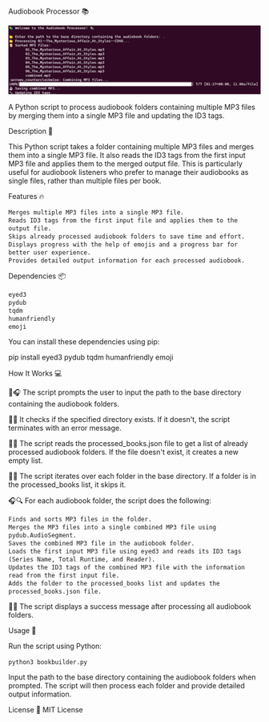Audiobook Processor 📚

![Example image](example.jpg)


A Python script to process audiobook folders containing multiple MP3 files by merging them into a single MP3 file and updating the ID3 tags.

Description 📝

This Python script takes a folder containing multiple MP3 files and merges them into a single MP3 file. It also reads the ID3 tags from the first input MP3 file and applies them to the merged output file. This is particularly useful for audiobook listeners who prefer to manage their audiobooks as single files, rather than multiple files per book.

Features 🔥

    Merges multiple MP3 files into a single MP3 file.
    Reads ID3 tags from the first input file and applies them to the output file.
    Skips already processed audiobook folders to save time and effort.
    Displays progress with the help of emojis and a progress bar for better user experience.
    Provides detailed output information for each processed audiobook.


Dependencies 📦

    eyed3
    pydub
    tqdm
    humanfriendly
    emoji

You can install these dependencies using pip:

pip install eyed3 pydub tqdm humanfriendly emoji

How It Works 💻
    
📁🎧 The script prompts the user to input the path to the base directory containing the audiobook folders.

📂✅ It checks if the specified directory exists. If it doesn't, the script terminates with an error message.

📖📝 The script reads the processed_books.json file to get a list of already processed audiobook folders. If the file doesn't exist, it creates a new empty list.

📂🔁 The script iterates over each folder in the base directory. If a folder is in the processed_books list, it skips it.

🎧🔍 For each audiobook folder, the script does the following:

    Finds and sorts MP3 files in the folder.
    Merges the MP3 files into a single combined MP3 file using pydub.AudioSegment.
    Saves the combined MP3 file in the audiobook folder.
    Loads the first input MP3 file using eyed3 and reads its ID3 tags (Series Name, Total Runtime, and Reader).
    Updates the ID3 tags of the combined MP3 file with the information read from the first input file.
    Adds the folder to the processed_books list and updates the processed_books.json file.

🎉✅ The script displays a success message after processing all audiobook folders.


Usage 🚀

Run the script using Python:

`python3 bookbuilder.py`

Input the path to the base directory containing the audiobook folders when prompted. The script will then process each folder and provide detailed output information.

License 📄
MIT License
